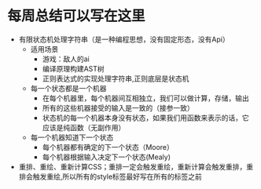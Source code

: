 # 每周总结可以写在这里
- 有限状态机处理字符串（是一种编程思想，没有固定形态，没有Api）
  - 适用场景
    - 游戏：敌人的ai
    - 编译原理构建AST树
    - 正则表达式的实现处理字符串,正则底层是状态机
  - 每一个状态都是一个机器
    - 在每个机器里，每个机器间互相独立，我们可以做计算，存储，输出
    - 所有的这些机器接受的输入是一致的（接参一致）
    - 状态机的每一个机器本身没有状态，如果我们用函数来表示的话，它应该是纯函数（无副作用）
  - 每一个机器知道下一个状态
    - 每个机器都有确定的下一个状态（Moore）
    - 每个机器根据输入决定下一个状态(Mealy)
- 重排、重绘、重新计算CSS；重排一定会触发重绘，重新计算会触发重排，重排会触发重绘,所以所有的style标签最好写在所有的标签之前
